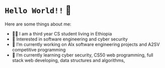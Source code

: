 # `Hello World!!`  👋


<!--**blenassefa2/blenassefa2** is a ✨ _special_ ✨ repository because its `README.md` (this file) appears on your GitHub profile.-->

Here are some things about me:

- 👩‍🎓 I am a third year CS student living in Ethiopia
- 📖 Interested in software engineering and cyber security
- 🔭 I’m currently working on Alx software engineering projects and A2SV competitive programming
- 🌱 I’m currently learning cyber security, CS50 web programming, full stack web developing, data structures and algorithms, 

